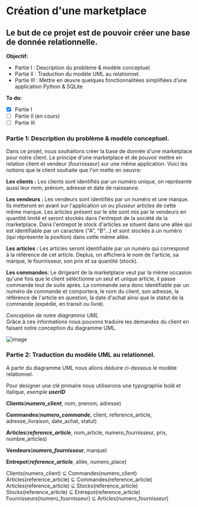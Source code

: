 # Création d'une marketplace
## Le but de ce projet est de pouvoir créer une base de donnée relationnelle.


**Objectif:**
  - Partie I : Description du problème & modèle conceptuel.
  - Partie II : Traduction du modèle UML au relationnel.
  - Partie III : Mettre en œuvre quelques fonctionnalitées simplifiées d’une application Python & SQLite

**To do:**

  - [x] Partie I
  - [ ] Partie II (en cours)
  - [ ] Partie III

### Partie 1: Description du problème & modèle conceptuel.

Dans ce projet, nous souhaitons créer la base de donnée d'une marketplace pour notre client.
Le principe d'une marketplace et de pouvoir mettre en relation client et vendeur (fournisseur) sur une même application. 
Voici les notions que le client souhaite que l'on mette en oeuvre:


**Les clients :** Les clients sont identifiés par un numéro unique, on représente aussi leur nom, prénom, adresse et date de naissance.


**Les vendeurs :** Les vendeurs sont identifiés par un numéro et une marque. Ils metteront en avant sur l'application un ou plusieur articles de cette même marque. Les articles présent sur le site sont mis par le vendeurs en quantité limité et seront stockés dans l'entrepot de la société de la marketplace. Dans l'entrepot le stock d'articles se situent dans une allée qui est identifiable par un caractère ("A", "B"...)  et sont stockés à un numéro (qui réprésente la position) dans cette même allée.

**Les articles :** Les articles seront identifiable par un numéro qui correspond à la référence de cet article. Deplus, on affichera le nom de l'article, sa marque, le fournisseur, son prix et sa quantité (stock).

**Les commandes**: Le dirigeant de la marketplace veut par la même occasion qu'une fois que le client séléctionne un seul et unique article, il passe commande tout de suite après. La commande sera donc identifiable par un numéro de commande et comportera, le nom du client, son adresse, la référence de l'article en question, la date d'achat ainsi que le statut de la commande (expédié, en transit ou livré).


*Conception de notre diagramme UML* <br/>
Grâce à ces informations nous pouvons traduire les demandes du client en faisant notre conception du diagramme UML.

![image](https://user-images.githubusercontent.com/58702474/113860839-c925e000-97a6-11eb-8c72-ab0a2954bb87.png)



### Partie 2: Traduction du modèle UML au relationnel.

A partir du diagramme UML nous allons déduire ci-dessous le modèle relationnel.<br/>

Pour designer une clé primaire nous utiliserons une typographie bold et italique, _exemple_ **_userID_** <br/>

**Clients**(**_numero_client_**, nom, prenom, adresse) <br/>

**Commandes**(**_numero_commande_**, client, reference_article, adresse_livraison, date_achat, statut) <br/>

**Articles**(**_reference_article_**, nom_article, numero_fournisseur, prix, nombre_articles) <br/>

**Vendeurs**(**_numero_fournisseur_**, marque) <br/>

**Entrepot**(**_reference_article_**, allée, numero_place) <br/>



Clients(numero_client) ⊆  Commandes(numero_client) <br/>
Articles(reference_article) ⊆  Commandes(reference_article) <br/>
Articles(reference_article) ⊆  Stocks(reference_article) <br/>
Stocks(reference_article) ⊆  Entrepot(reference_article) <br/>
Fournisseurs(numero_fournisseur) ⊆  Articles(numero_fournisseur) <br/>

